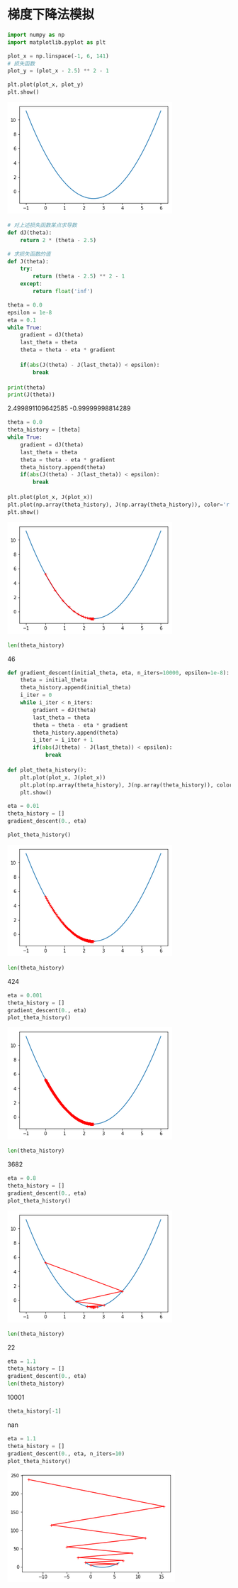 
# 梯度下降法模拟

```python
import numpy as np
import matplotlib.pyplot as plt
```

```python
plot_x = np.linspace(-1, 6, 141)
# 损失函数
plot_y = (plot_x - 2.5) ** 2 - 1
```

```python
plt.plot(plot_x, plot_y)
plt.show()
```

![png](../assets/img/GradientDescent/output_3_0.png)

```python
# 对上述损失函数某点求导数
def dJ(theta):
    return 2 * (theta - 2.5)
```

```python
# 求损失函数的值
def J(theta):
    try:
        return (theta - 2.5) ** 2 - 1
    except:
        return float('inf')
```

```python
theta = 0.0
epsilon = 1e-8
eta = 0.1
while True:
    gradient = dJ(theta)
    last_theta = theta
    theta = theta - eta * gradient

    if(abs(J(theta) - J(last_theta)) < epsilon):
        break

print(theta)
print(J(theta))
```

2.499891109642585
-0.99999998814289

```python
theta = 0.0
theta_history = [theta]
while True:
    gradient = dJ(theta)
    last_theta = theta
    theta = theta - eta * gradient
    theta_history.append(theta)
    if(abs(J(theta) - J(last_theta)) < epsilon):
        break

plt.plot(plot_x, J(plot_x))
plt.plot(np.array(theta_history), J(np.array(theta_history)), color='r', marker='+')
plt.show()
```

![png](../assets/img/GradientDescent/output_7_0.png)

```python
len(theta_history)
```

46

```python
def gradient_descent(initial_theta, eta, n_iters=10000, epsilon=1e-8):
    theta = initial_theta
    theta_history.append(initial_theta)
    i_iter = 0
    while i_iter < n_iters:
        gradient = dJ(theta)
        last_theta = theta
        theta = theta - eta * gradient
        theta_history.append(theta)
        i_iter = i_iter + 1
        if(abs(J(theta) - J(last_theta)) < epsilon):
            break

def plot_theta_history():
    plt.plot(plot_x, J(plot_x))
    plt.plot(np.array(theta_history), J(np.array(theta_history)), color='r', marker='+')
    plt.show()
```

```python
eta = 0.01
theta_history = []
gradient_descent(0., eta)
```

```python
plot_theta_history()
```

![png](../assets/img/GradientDescent/output_11_0.png)

```python
len(theta_history)
```

424

```python
eta = 0.001
theta_history = []
gradient_descent(0., eta)
plot_theta_history()
```

![png](../assets/img/GradientDescent/output_13_0.png)

```python
len(theta_history)
```

3682

```python
eta = 0.8
theta_history = []
gradient_descent(0., eta)
plot_theta_history()
```

![png](../assets/img/GradientDescent/output_15_0.png)

```python
len(theta_history)
```

22

```python
eta = 1.1
theta_history = []
gradient_descent(0., eta)
len(theta_history)
```

10001

```python
theta_history[-1]
```

nan

```python
eta = 1.1
theta_history = []
gradient_descent(0., eta, n_iters=10)
plot_theta_history()
```

![png](../assets/img/GradientDescent/output_19_0.png)

